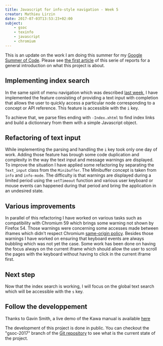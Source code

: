 ```yaml
---
title: Javascript for info-style navigation - Week 5
creator: Mathieu Lirzin
date: 2017-07-03T13:53:23+02:00
subject:
    - gsoc
    - texinfo
    - javascript
    - chromium
---
```


This is an update on the work I am doing this summer for my [Google Summer of Code](https://summerofcode.withgoogle.com/projects/#6199074135998464).  Please see [the first article](./gsoc-2017-week-1.md) of this serie of reports for a general introduction on what this project is about.

## Implementing index search

In the same spirit of menu navigation which was described [last week](./gsoc-2017-week-4.md), I have implemented the feature consisting of providing a text input with completion that allows the user to quickly access a particular node corresponding to a concept or API reference.  This feature is accessible with the `i` key.

To achieve that, we parse files ending with `-Index.xhtml` to find index links and build a dictionnary from them with a simple Javascript object.

## Refactoring of text input

While implementing the parsing and handling the `i` key took only one day of work. Adding those feature has brough some code duplication and complexity in the way the text input and message warnings are displayed.  To improve the situation I have applied some refactoring by separating the `Text_input` class from the `Minibuffer`.  The Minibuffer concept is taken from `info` and `info-mode`.  The difficulty is that warnings are displayed during a limited period using the `setTimeout` function and various user keyboard or mouse events can happened during that period and bring the application in an undesired state.

## Various improvements

In parallel of this refactoring I have worked on various tasks such as compatibility with Chromium 59 which brings some warning not shown by Firefox 54.  Those warnings were concerning some accesses made between iframes which didn't respect Chromium [same-origin policy](https://en.wikipedia.org/wiki/Same-origin_policy).  Besides those warnings I have worked on  ensuring that keyboard events are always bubbling which was not yet the case.  Some work has been done on having the focus always on the current iframe which should allow the user to scroll the pages with the keyboard without having to click in the current iframe first.

## Next step 

Now that the index search is working, I will focus on the global text search which will be accessible with the `s` key.

## Follow the developpement

Thanks to Gavin Smith, a live demo of the Kawa manual is available [here](https://www.gnu.org/software/texinfo/gsoc-2017-js-example/kawa)

The development of this project is done in public.  You can checkout the "gsoc-2017" branch of the [Git repository](https://git.savannah.gnu.org/git/texinfo.git) to see what is the current state of the project.
